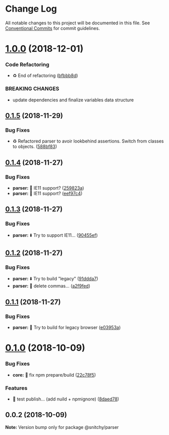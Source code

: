 # Change Log

All notable changes to this project will be documented in this file.
See [Conventional Commits](https://conventionalcommits.org) for commit guidelines.

# [1.0.0](https://github.com/epicagency/snitchy/compare/@snitchy/parser@0.1.5...@snitchy/parser@1.0.0) (2018-12-01)


### Code Refactoring

* :recycle: End of refactoring ([bfbbb8d](https://github.com/epicagency/snitchy/commit/bfbbb8d))


### BREAKING CHANGES

* update dependencies and finalize variables data structure





<a name="0.1.5"></a>
## [0.1.5](https://github.com/epicagency/snitchy/compare/@snitchy/parser@0.1.4...@snitchy/parser@0.1.5) (2018-11-29)


### Bug Fixes

* :recycle: Refactored parser to avoir lookbehind assertions. Switch from classes to objects. ([588bf83](https://github.com/epicagency/snitchy/commit/588bf83))





<a name="0.1.4"></a>
## [0.1.4](https://github.com/epicagency/snitchy/compare/@snitchy/parser@0.1.3...@snitchy/parser@0.1.4) (2018-11-27)


### Bug Fixes

* **parser:** :bug: IE11 support? ([259823a](https://github.com/epicagency/snitchy/commit/259823a))
* **parser:** :bug: IE11 support? ([eef97c4](https://github.com/epicagency/snitchy/commit/eef97c4))





<a name="0.1.3"></a>
## [0.1.3](https://github.com/epicagency/snitchy/compare/@snitchy/parser@0.1.2...@snitchy/parser@0.1.3) (2018-11-27)


### Bug Fixes

* **parser:** :arrow_down: Try to support IE11… ([90455ef](https://github.com/epicagency/snitchy/commit/90455ef))





<a name="0.1.2"></a>
## [0.1.2](https://github.com/epicagency/snitchy/compare/@snitchy/parser@0.1.1...@snitchy/parser@0.1.2) (2018-11-27)


### Bug Fixes

* **parser:** :arrow_down: Try to build "legacy" ([91ddda7](https://github.com/epicagency/snitchy/commit/91ddda7))
* **parser:** :bug: delete commas… ([a2f9fed](https://github.com/epicagency/snitchy/commit/a2f9fed))





<a name="0.1.1"></a>
## [0.1.1](https://github.com/epicagency/snitchy/compare/@snitchy/parser@0.1.0...@snitchy/parser@0.1.1) (2018-11-27)


### Bug Fixes

* **parser:** :wrench: Try to build for legacy browser ([e03953a](https://github.com/epicagency/snitchy/commit/e03953a))





<a name="0.1.0"></a>
# [0.1.0](https://github.com/epicagency/snitchy/compare/@snitchy/parser@0.0.2...@snitchy/parser@0.1.0) (2018-10-09)


### Bug Fixes

* **core:** :wrench: fix npm prepare/build ([22c78f5](https://github.com/epicagency/snitchy/commit/22c78f5))


### Features

* :art: test publish… (add nuild + npmignore) ([8daed78](https://github.com/epicagency/snitchy/commit/8daed78))





<a name="0.0.2"></a>
## 0.0.2 (2018-10-09)

**Note:** Version bump only for package @snitchy/parser
